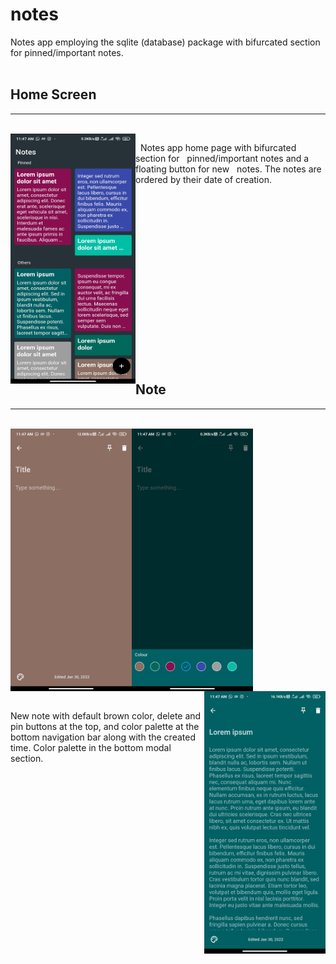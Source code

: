 # notes

Notes app employing the sqlite (database) package with bifurcated section for pinned/important notes.
<br />
<br />

## Home Screen
---
<br />
<img align="left" src="assets/app_pics/home.jpg" alt="notes home" width="200" height="400"/>
<p>&nbsp;&nbsp;Notes app home page with bifurcated section for &nbsp;&nbsp;pinned/important notes and a floating button for new &nbsp;&nbsp;notes. The notes are ordered by their date of creation.</p>
<br />
<br />
<br />
<br />
<br />
<br />
<br />
<br />
<br />
<br />
<br />
<br />
<br />
<br />
<br />
<br />

## Note
---
<br />

 <img align="left" src="assets/app_pics/new_note.jpg" alt="notes home" width="193.8"/>
 <img align="center" src="assets/app_pics/color_pick.jpg" alt="notes home" width="193.8"/>
 <img align="right" src="assets/app_pics/note.jpg" alt="notes home" width="193.8"/>
 <br />
 <br />
 <p>New note with default brown color, delete and pin buttons at the top, and color palette at the bottom navigation bar along with the created time. Color palette in the bottom modal section.</p>